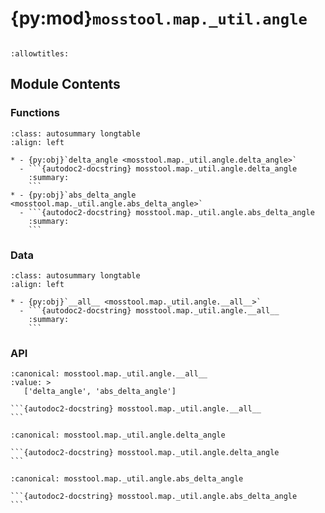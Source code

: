 # {py:mod}`mosstool.map._util.angle`

```{py:module} mosstool.map._util.angle
```

```{autodoc2-docstring} mosstool.map._util.angle
:allowtitles:
```

## Module Contents

### Functions

````{list-table}
:class: autosummary longtable
:align: left

* - {py:obj}`delta_angle <mosstool.map._util.angle.delta_angle>`
  - ```{autodoc2-docstring} mosstool.map._util.angle.delta_angle
    :summary:
    ```
* - {py:obj}`abs_delta_angle <mosstool.map._util.angle.abs_delta_angle>`
  - ```{autodoc2-docstring} mosstool.map._util.angle.abs_delta_angle
    :summary:
    ```
````

### Data

````{list-table}
:class: autosummary longtable
:align: left

* - {py:obj}`__all__ <mosstool.map._util.angle.__all__>`
  - ```{autodoc2-docstring} mosstool.map._util.angle.__all__
    :summary:
    ```
````

### API

````{py:data} __all__
:canonical: mosstool.map._util.angle.__all__
:value: >
   ['delta_angle', 'abs_delta_angle']

```{autodoc2-docstring} mosstool.map._util.angle.__all__
```

````

````{py:function} delta_angle(rad1, rad2)
:canonical: mosstool.map._util.angle.delta_angle

```{autodoc2-docstring} mosstool.map._util.angle.delta_angle
```
````

````{py:function} abs_delta_angle(rad1, rad2)
:canonical: mosstool.map._util.angle.abs_delta_angle

```{autodoc2-docstring} mosstool.map._util.angle.abs_delta_angle
```
````
